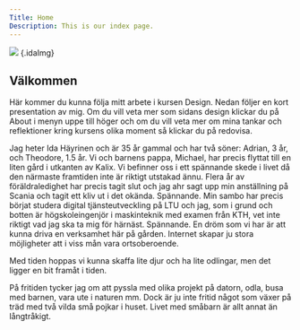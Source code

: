 ```yaml
---
Title: Home
Description: This is our index page.
---
```


![](image/me2.png) {.idaImg}
<h2>Välkommen</h2>
<p>Här kommer du kunna följa mitt arbete i kursen Design.
Nedan följer en kort presentation av mig. Om du vill veta mer som sidans design klickar du på
About i menyn uppe till höger och om du vill veta mer om mina tankar och reflektioner kring kursens
olika moment så klickar du på redovisa.</p>

Jag heter Ida Häyrinen och är 35 år gammal och har två söner: Adrian, 3 år, och Theodore, 1.5 år.
Vi och barnens pappa, Michael, har precis flyttat till en liten gård i utkanten av Kalix.
Vi befinner oss i ett spännande skede i livet då den närmaste framtiden inte är riktigt utstakad ännu. Flera år av föräldraledighet har precis
tagit slut och jag ahr sagt upp min anställning på Scania och tagit ett kliv ut i det okända. Spännande. Min sambo har precis börjat studera digital tjänsteutveckling på LTU och jag, som i grund
och botten är högskoleingenjör i maskinteknik med examen från KTH, vet inte riktigt vad jag ska ta mig för härnäst. Spännande.
En dröm som vi har är att kunna driva en verksamhet här på gården. Internet skapar ju stora möjligheter att i viss mån vara ortsoberoende.

Med tiden hoppas vi kunna skaffa lite djur och ha lite odlingar, men
det ligger en bit framåt i tiden.

På fritiden tycker jag om att pyssla med olika projekt på datorn, odla, busa med barnen,
vara ute i naturen mm. Dock är ju inte fritid något som växer på träd med två vilda små pojkar i huset. Livet med småbarn är allt annat än långtråkigt.
